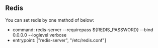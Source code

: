 ## Redis

You can set redis by one method of below:

- command: redis-server --requirepass ${REDIS_PASSWORD} --bind 0.0.0.0 --loglevel verbose
- entrypoint: ["redis-server", "/etc/redis.conf"] 